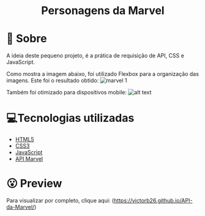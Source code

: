 <h1 align='center'>
    Personagens da Marvel
</h1>

# 🤔 Sobre
A ideia deste pequeno projeto, é a prática de requisição de API, CSS e JavaScript. 

Como mostra a imagem abaixo, foi utilizado Flexbox para a organização das imagens. 
Este foi o resultado obtido: 
![marvel 1](https://user-images.githubusercontent.com/96198078/157913124-7faaf801-14e4-4bee-bbda-97e60066f84b.png)


Também foi otimizado para dispositivos mobile:
![alt text](Images/marvel2.png "Marvel2")

# 💻Tecnologias utilizadas

- [HTML5](https://developer.mozilla.org/pt-BR/docs/Web/HTML/HTML5)
- [CSS3](https://www.w3.org/Style/CSS/Overview.en.html)
- [JavaScript](https://www.javascript.com/)
- [API Marvel](https://developer.marvel.com/)


# 😮 Preview

Para visualizar por completo, clique aqui: (https://victorb26.github.io/API-da-Marvel/) 

